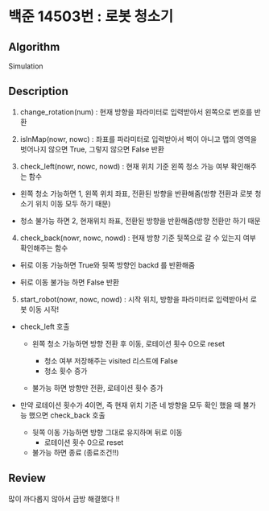 # 백준 14503번 : 로봇 청소기

## Algorithm

Simulation

## Description

1. change_rotation(num) : 현재 방향을 파라미터로 입력받아서 왼쪽으로 번호를 반환

2. isInMap(nowr, nowc) : 좌표를 파라미터로 입력받아서 벽이 아니고 맵의 영역을 벗어나지 않으면 True, 그렇지 않으면 False 반환

3. check_left(nowr, nowc, nowd) : 현재 위치 기준 왼쪽 청소 가능 여부 확인해주는 함수

  + 왼쪽 청소 가능하면 1, 왼쪽 위치 좌표, 전환된 방향을 반환해줌(방향 전환과 로봇 청소기 위치 이동 모두 하기 때문)
  
  + 청소 불가능 하면 2, 현재위치 좌표, 전환된 방향을 반환해줌(방향 전환만 하기 때문
  
4. check_back(nowr, nowc, nowd) : 현재 방향 기준 뒷쪽으로 갈 수 있는지 여부 확인해주는 함수

  + 뒤로 이동 가능하면 True와 뒷쪽 방향인 backd 를 반환해줌
  
  + 뒤로 이동 불가능 하면 False 반환
  
5. start_robot(nowr, nowc, nowd) : 시작 위치, 방향을 파라미터로 입력받아서 로봇 이동 시작!

  + check_left 호출
    + 왼쪽 청소 가능하면 방향 전환 후 이동, 로테이션 횟수 0으로 reset
      + 청소 여부 저장해주는 visited 리스트에 False
      + 청소 횟수 증가
    
    + 불가능 하면 방향만 전환, 로테이션 횟수 증가
    
  + 만약 로테이션 횟수가 4이면, 즉 현재 위치 기준 네 방향을 모두 확인 했을 때 불가능 했으면 check_back 호출
    + 뒷쪽 이동 가능하면 방향 그대로 유지하며 뒤로 이동
      + 로테이션 횟수 0으로 reset
    + 불가능 하면 종료 (종료조건!!)
  
  
## Review

많이 까다롭지 않아서 금방 해결했다 !! 
  
